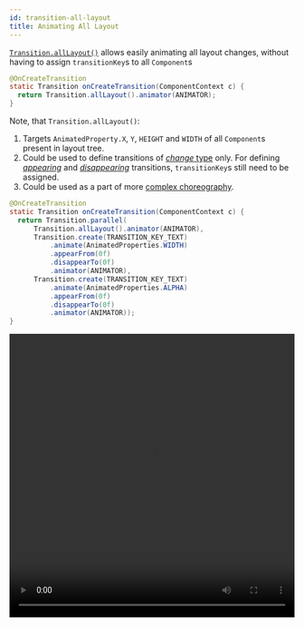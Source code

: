 ```yaml
---
id: transition-all-layout
title: Animating All Layout
---
```


[`Transition.allLayout()`](/javadoc/com/facebook/litho/Transition.html#allLayout--) allows easily animating all layout changes, without having to assign `transitionKey`s to all `Component`s

```java
@OnCreateTransition
static Transition onCreateTransition(ComponentContext c) {
  return Transition.allLayout().animator(ANIMATOR);
}
```

Note, that `Transition.allLayout()`:

1. Targets `AnimatedProperty.X`, `Y`, `HEIGHT` and `WIDTH` of all `Component`s present in layout tree.
2. Could be used to define transitions of [*change* type](/docs/transition-types#change-transitions) only. For defining [*appearing*](/docs/transition-types#appear-transitions) and [*disappearing*](/docs/transition-types#disappear-transitions) transitions, `transitionKey`s still need to be assigned.
3. Could be used as a part of more [complex choreography](/docs/transition-choreography).


```java
@OnCreateTransition
static Transition onCreateTransition(ComponentContext c) {
  return Transition.parallel(
      Transition.allLayout().animator(ANIMATOR),
      Transition.create(TRANSITION_KEY_TEXT)
          .animate(AnimatedProperties.WIDTH)
          .appearFrom(0f)
          .disappearTo(0f)
          .animator(ANIMATOR),
      Transition.create(TRANSITION_KEY_TEXT)
          .animate(AnimatedProperties.ALPHA)
          .appearFrom(0f)
          .disappearTo(0f)
          .animator(ANIMATOR));
}
```

<video loop autoplay class="video" style="width: 100%; height: 500px;">
  <source type="video/webm" src="/static/videos/transitions/alllayout.webm"></source>
  <p>Your browser does not support the video element.</p>
</video>